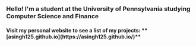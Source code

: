 <h3> Hello! I'm a student at the University of Pennsylvania studying Computer Science and Finance </h3>

<h4> Visit my personal website to see a list of my projects: **[asingh125.github.io](https://asingh125.github.io/)**  </h4>

<!--
**asingh125/asingh125** is a ✨ _special_ ✨ repository because its `README.md` (this file) appears on your GitHub profile.

Here are some ideas to get you started:

- 🔭 I’m currently working on ...
- 🌱 I’m currently learning ...
- 👯 I’m looking to collaborate on ...
- 🤔 I’m looking for help with ...
- 💬 Ask me about ...
- 📫 How to reach me: ...
- 😄 Pronouns: ...
- ⚡ Fun fact: ...
-->
